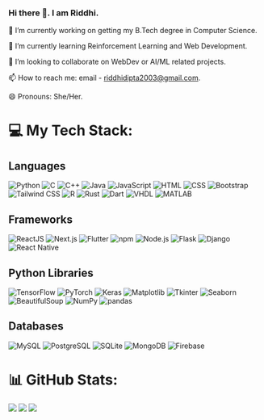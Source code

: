 ### Hi there 👋. I am Riddhi.

<!--
**CodingLife1024/CodingLife1024** is a ✨ _special_ ✨ repository because its `README.md` (this file) appears on your GitHub profile.

Here are some ideas to get you started:
- 🔭 I’m currently working on ...
- 🌱 I’m currently learning ...
- 👯 I’m looking to collaborate on ...
- 🤔 I’m looking for help with ...
- 💬 Ask me about ...
- 📫 How to reach me: ...
- 😄 Pronouns: ...
- ⚡ Fun fact: ...
-->

🔭 I’m currently working on getting my B.Tech degree in Computer Science.

🌱 I’m currently learning Reinforcement Learning and Web Development.

👯 I’m looking to collaborate on WebDev or AI/ML related projects.

📫 How to reach me: email - riddhidipta2003@gmail.com.

😄 Pronouns: She/Her.

# 💻 My Tech Stack: 

## Languages

![Python](https://img.shields.io/badge/python-3670A0?style=flat&logo=python&logoColor=ffdd54)
![C](https://img.shields.io/badge/c-%2300599C.svg?style=flat&logo=c&logoColor=white)
![C++](https://img.shields.io/badge/c++-%2300599C.svg?style=flat&logo=c%2B%2B&logoColor=white)
![Java](https://img.shields.io/badge/java-%23ED8B00.svg?style=flat&logo=java&logoColor=white)
![JavaScript](https://img.shields.io/badge/javascript-%23323330.svg?style=flat&logo=javascript&logoColor=%23F7DF1E)
![HTML](https://img.shields.io/badge/html-%23239120.svg?style=flat&logo=html5&logoColor=white)
![CSS](https://img.shields.io/badge/css-%231572B6.svg?style=flat&logo=css3&logoColor=white)
![Bootstrap](https://img.shields.io/badge/bootstrap-%23563D7C.svg?style=flat&logo=bootstrap&logoColor=white)
![Tailwind CSS](https://img.shields.io/badge/tailwindcss-%2338B2AC.svg?style=flat&logo=tailwind-css&logoColor=white)
![R](https://img.shields.io/badge/r-%23276DC3.svg?style=flat&logo=r&logoColor=white)
![Rust](https://img.shields.io/badge/rust-%23000000.svg?style=flat&logo=rust&logoColor=white)
![Dart](https://img.shields.io/badge/dart-%230175C2.svg?style=flat&logo=dart&logoColor=white)
![VHDL](https://img.shields.io/badge/VHDL-%23414141.svg?style=flat&logo=vhdl&logoColor=white)
![MATLAB](https://img.shields.io/badge/matlab-%23000000.svg?style=flat&logo=mathworks&logoColor=white)

## Frameworks

![ReactJS](https://img.shields.io/badge/react-%2320232a.svg?style=flat&logo=react&logoColor=%2361DAFB)
![Next.js](https://img.shields.io/badge/next.js-%23000000.svg?style=flat&logo=next.js&logoColor=white)
![Flutter](https://img.shields.io/badge/flutter-%2302569B.svg?style=flat&logo=flutter&logoColor=white)
![npm](https://img.shields.io/badge/npm-%23000000.svg?style=flat&logo=npm)
![Node.js](https://img.shields.io/badge/node.js-%2343853D.svg?style=flat&logo=node.js&logoColor=white)
![Flask](https://img.shields.io/badge/flask-%23000.svg?style=flat&logo=flask&logoColor=white)
![Django](https://img.shields.io/badge/django-%23092E20.svg?style=flat&logo=django&logoColor=white)
![React Native](https://img.shields.io/badge/react_native-%2320232a.svg?style=flat&logo=react&logoColor=%2361DAFB)

## Python Libraries

![TensorFlow](https://img.shields.io/badge/tensorflow-%23FF6F00.svg?style=flat&logo=tensorflow&logoColor=white)
![PyTorch](https://img.shields.io/badge/pytorch-%23EE4C2C.svg?style=flat&logo=pytorch&logoColor=white)
![Keras](https://img.shields.io/badge/keras-%23D00000.svg?style=flat&logo=keras&logoColor=white)
![Matplotlib](https://img.shields.io/badge/matplotlib-%23009BFF.svg?style=flat&logo=matplotlib&logoColor=white)
![Tkinter](https://img.shields.io/badge/tkinter-%234FA1EF.svg?style=flat&logo=python&logoColor=white)
![Seaborn](https://img.shields.io/badge/seaborn-%23776BEE.svg?style=flat&logo=seaborn&logoColor=white)
![BeautifulSoup](https://img.shields.io/badge/BeautifulSoup-%2343A047.svg?style=flat&logo=python&logoColor=white)
![NumPy](https://img.shields.io/badge/numpy-%23013243.svg?style=flat&logo=numpy&logoColor=white)
![pandas](https://img.shields.io/badge/pandas-%23150458.svg?style=flat&logo=pandas&logoColor=white)

## Databases

![MySQL](https://img.shields.io/badge/mysql-%23000000.svg?style=flat&logo=mysql&logoColor=white)
![PostgreSQL](https://img.shields.io/badge/postgresql-%23336791.svg?style=flat&logo=postgresql&logoColor=white)
![SQLite](https://img.shields.io/badge/SQLite-%2307405e.svg?style=flat&logo=sqlite&logoColor=white)
![MongoDB](https://img.shields.io/badge/MongoDB-%234ea94b.svg?style=flat&logo=mongodb&logoColor=white)
![Firebase](https://img.shields.io/badge/Firebase-%23FFCA28.svg?style=flat&logo=firebase&logoColor=white)

# 📊 GitHub Stats:
<img src="https://github-readme-stats.vercel.app/api?username=CodingLife1024&theme=chartreuse-dark&hide_border=false&include_all_commits=true&count_private=false" />
<!-- GitHub Streak Stats Card -->
<img src="https://github-readme-streak-stats.herokuapp.com/?user=CodingLife1024&theme=chartreuse-dark&hide_border=false" />
<!-- GitHub Top Languages Card -->
<img src="https://github-readme-stats.vercel.app/api/top-langs/?username=CodingLife1024&theme=chartreuse-dark&hide_border=false&include_all_commits=true&count_private=false&layout=compact" />

